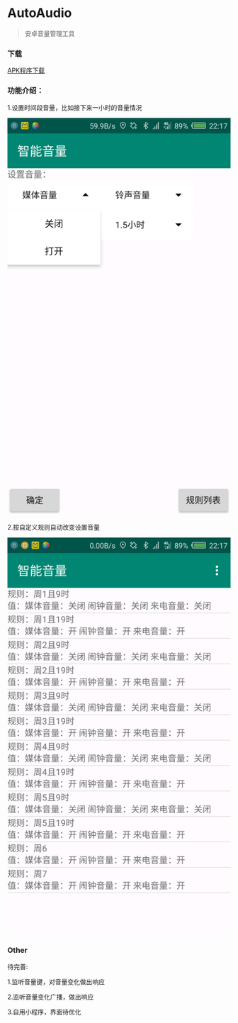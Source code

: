 # AutoAudio
> 安卓音量管理工具

### 下载

[APK程序下载](./AutoAudio.apk)


### 功能介绍：

1.设置时间段音量，比如接下来一小时的音量情况

![img1](./img1.png)

2.按自定义规则自动改变设置音量

![img1](./img2.png)

### Other

待完善:

1.监听音量键，对音量变化做出响应

2.监听音量变化广播，做出响应

3.自用小程序，界面待优化